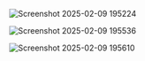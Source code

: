 
![Screenshot 2025-02-09 195224](https://github.com/user-attachments/assets/49ff35c7-85b3-43b8-8208-121a464276a6)

![Screenshot 2025-02-09 195536](https://github.com/user-attachments/assets/bff229d7-693f-4ef4-95db-7f5565dbdb5b)


![Screenshot 2025-02-09 195610](https://github.com/user-attachments/assets/4e2ba1a0-572c-4893-a1e8-5f9aea5d585e)
